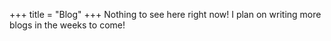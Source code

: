 +++
title = "Blog"
+++
Nothing to see here right now! I plan on writing more blogs in the weeks to come!